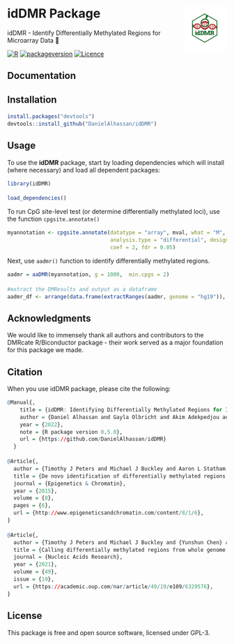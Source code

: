 # idDMR Package  <img src="images/logo.png" align="right" width="20%" height="20%" />
idDMR - Identify Differentially Methylated Regions for Microarray Data 🧬

<!-- badges: start -->
[![R](https://github.com/DanielAlhassan/idDMR/actions/workflows/r.yml/badge.svg)](https://github.com/DanielAlhassan/idDMR/actions/workflows/r.yml)
[![packageversion](https://img.shields.io/badge/Package%20version-0.5.0-orange.svg?style=flat-square)](commits/develop)
[![Licence](https://img.shields.io/badge/licence-GPL--3-blue.svg)](https://www.gnu.org/licenses/gpl-3.0.en.html)

<!-- badges: end -->


## Documentation


## Installation
<!--
You can install the release version from CRAN

``` r
install.packages("idDMR", dependencies=TRUE)
```

and the development version from GitHub
-->
``` r
install.packages("devtools")
devtools::install_github("DanielAlhassan/idDMR") 
```

## Usage
To use the **idDMR** package, start by loading dependencies which will install (where necessary) and load all dependent packages:

```r
library(idDMR)

load_dependencies()
```

To run CpG site-level test (or determine differentially methylated loci), use the function `cpgsite.annotate()`
```r
myannotation <- cpgsite.annotate(datatype = "array", mval, what = "M", arraytype = "450K",
                                 analysis.type = "differential", design = design_mat,
                                 coef = 2, fdr = 0.05)
```

Next, use `aadmr()` function to identify differentially methylated regions. 
```r
aadmr = aaDMR(myannotation, g = 1000,  min.cpgs = 2)

#extract the DMResults and output as a dataframe
aadmr_df <- arrange(data.frame(extractRanges(aadmr, genome = "hg19")), seqnames)

```

## Acknowledgments
We would like to immensely thank all authors and contributors to the DMRcate R/Biconductor package - their work served as a major foundation for this package we made.

## Citation
When you use idDMR package, please cite the following:
```r
@Manual{,
    title = {idDMR: Identifying Differentially Methylated Regions for Illumina Microarray Data},
    author = {Daniel Alhassan and Gayla Olbricht and Akim Adekpedjou and Ebenezer Agbozo},
    year = {2022},
    note = {R package version 0.5.0},
    url = {https://github.com/DanielAlhassan/idDMR}
  }

@Article{,
  author = {Timothy J Peters and Michael J Buckley and Aaron L Statham and Ruth Pidsley and Katherine Samaras and Reginald V Lord and Susan J Clark and Peter L Molloy},
  title = {De novo identification of differentially methylated regions in the human genome},
  journal = {Epigenetics & Chromatin},
  year = {2015},
  volume = {8},
  pages = {6},
  url = {http://www.epigeneticsandchromatin.com/content/8/1/6},
}

@Article{,
  author = {Timothy J Peters and Michael J Buckley and {Yunshun Chen} and Gordon K Smyth and Christopher C Goodnow and Susan J Clark},
  title = {Calling differentially methylated regions from whole genome bisulphite sequencing with DMRcate},
  journal = {Nucleic Acids Research},
  year = {2021},
  volume = {49},
  issue = {19},
  url = {https://academic.oup.com/nar/article/49/19/e109/6329576},
}

```




## License
This package is free and open source software, licensed under GPL-3.
